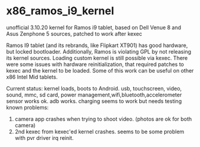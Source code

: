 # x86_ramos_i9_kernel
unofficial 3.10.20 kernel for Ramos i9 tablet, based on Dell Venue 8 and Asus Zenphone 5 sources, patched to work after kexec

Ramos I9 tablet (and its rebrands, like Flipkart XT901) has good hardware, but locked bootloader.
Additionally, Ramos is violating GPL by not releasing its kernel sources.
Loading custom kernel is still possible via kexec.
There were some issues with hardware reinitialization, that required patches to kexec and the kernel to be loaded.
Some of this work can be useful on other x86 Intel Mid tablets.

Current status:
kernel loads, boots to Android. usb, touchscreen, video, sound, mmc, sd card, power management,wifi,bluetooth,accelerometer sensor works ok. adb works. charging seems to work but needs testing
known problems:
1) camera app crashes when trying to shoot video. (photos are ok for both camera)
2) 2nd kexec from kexec'ed kernel crashes. seems to be some problem with pvr driver irq reinit.
